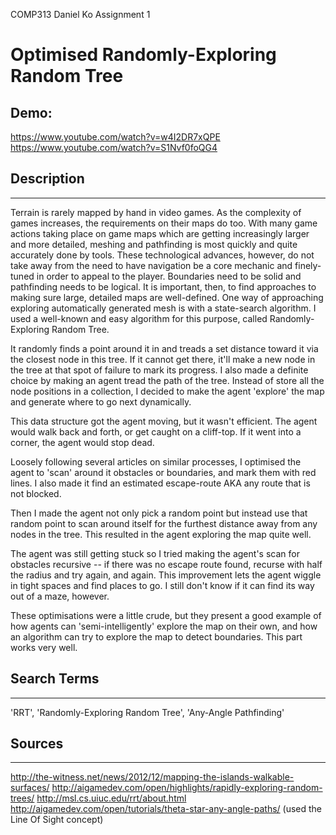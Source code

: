 COMP313
Daniel Ko
Assignment 1

# **Optimised Randomly-Exploring Random Tree**

## **Demo**:

https://www.youtube.com/watch?v=w4I2DR7xQPE
https://www.youtube.com/watch?v=S1Nvf0foQG4

## **Description**

---

Terrain is rarely mapped by hand in video games. As the complexity of games increases, the requirements on their maps do too. With many game actions taking place on game maps which are getting increasingly larger and more detailed, meshing and pathfinding is most quickly and quite accurately done by tools.
These technological advances, however, do not take away from the need to have navigation be a core mechanic and finely-tuned in order to appeal to the player. Boundaries need to be solid and pathfinding needs to be logical. It is important, then, to find approaches to making sure large, detailed maps are well-defined.
One way of approaching exploring automatically generated mesh is with a state-search algorithm. I used a well-known and easy algorithm for this purpose, called Randomly-Exploring Random Tree.

It randomly finds a point around it in and treads a set distance toward it via the closest node in this tree. If it cannot get there, it'll make a new node in the tree at that spot of failure to mark its progress.
I also made a definite choice by making an agent tread the path of the tree. Instead of store all the node positions in a collection, I decided to make the agent 'explore' the map and generate where to go next dynamically.

This data structure got the agent moving, but it wasn't efficient. The agent would walk back and forth, or get caught on a cliff-top. If it went into a corner, the agent would stop dead.

Loosely following several articles on similar processes, I optimised the agent to 'scan' around it obstacles or boundaries, and mark them with red lines. I also made it find an estimated escape-route AKA any route that is not blocked.

Then I made the agent not only pick a random point but instead use that random point to scan around itself for the furthest distance away from any nodes in the tree. This resulted in the agent exploring the map quite well.

The agent was still getting stuck so I tried making the agent's scan for obstacles recursive -- if there was no escape route found, recurse with half the radius and try again, and again. This improvement lets the agent wiggle in tight spaces and find places to go. I still don't know if it can find its way out of a maze, however.

These optimisations were a little crude, but they present a good example of how agents can 'semi-intelligently' explore the map on their own, and how an algorithm can try to explore the map to detect boundaries. This part works very well.

## **Search Terms**

---

'RRT', 'Randomly-Exploring Random Tree', 'Any-Angle Pathfinding'

## **Sources**

---

http://the-witness.net/news/2012/12/mapping-the-islands-walkable-surfaces/
http://aigamedev.com/open/highlights/rapidly-exploring-random-trees/
http://msl.cs.uiuc.edu/rrt/about.html
http://aigamedev.com/open/tutorials/theta-star-any-angle-paths/ (used the Line Of Sight concept)
